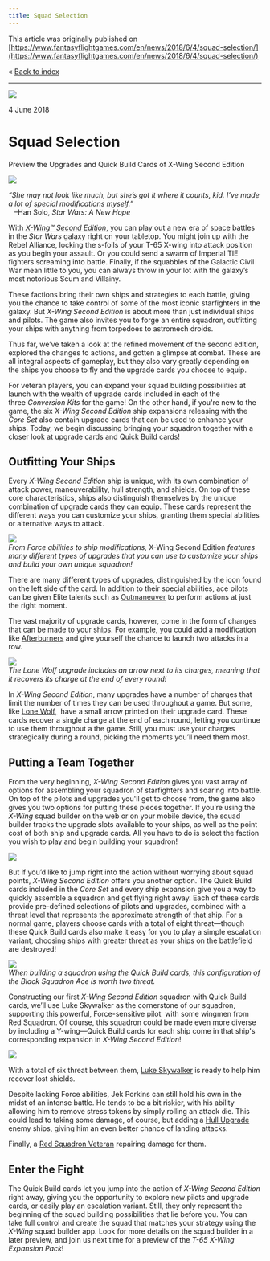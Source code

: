 ```yaml
---
title: Squad Selection
---
```


This article was originally published on [https://www.fantasyflightgames.com/en/news/2018/6/4/squad-selection/](https://www.fantasyflightgames.com/en/news/2018/6/4/squad-selection/)

&laquo; [Back to index](../index.md)

---

![](swz01_preview7.jpg)

4 June 2018

Squad Selection
===============

Preview the Upgrades and Quick Build Cards of X-Wing Second Edition

![](swz01_box_left.png)

_“She may not look like much, but she’s got it where it counts, kid. I’ve made a lot of special modifications myself.”_  
   –Han Solo, _Star Wars: A New Hope_

With _[X-Wing™ Second Edition](https://www.fantasyflightgames.com/en/products/x-wing-second-edition/)_, you can play out a new era of space battles in the _Star Wars_ galaxy right on your tabletop. You might join up with the Rebel Alliance, locking the s-foils of your T-65 X-wing into attack position as you begin your assault. Or you could send a swarm of Imperial TIE fighters screaming into battle. Finally, if the squabbles of the Galactic Civil War mean little to you, you can always throw in your lot with the galaxy’s most notorious Scum and Villainy.

These factions bring their own ships and strategies to each battle, giving you the chance to take control of some of the most iconic starfighters in the galaxy. But _X-Wing Second Edition_ is about more than just individual ships and pilots. The game also invites you to forge an entire squadron, outfitting your ships with anything from torpedoes to astromech droids.

Thus far, we’ve taken a look at the refined movement of the second edition, explored the changes to actions, and gotten a glimpse at combat. These are all integral aspects of gameplay, but they also vary greatly depending on the ships you choose to fly and the upgrade cards you choose to equip.

For veteran players, you can expand your squad building possibilities at launch with the wealth of upgrade cards included in each of the three _Conversion Kits_ for the game! On the other hand, if you're new to the game, the six _X-Wing Second Edition_ ship expansions releasing with the _Core Set_ also contain upgrade cards that can be used to enhance your ships. Today, we begin discussing bringing your squadron together with a closer look at upgrade cards and Quick Build cards! 

Outfitting Your Ships
---------------------

Every _X-Wing Second Edition_ ship is unique, with its own combination of attack power, maneuverability, hull strength, and shields. On top of these core characteristics, ships also distinguish themselves by the unique combination of upgrade cards they can equip. These cards represent the different ways you can customize your ships, granting them special abilities or alternative ways to attack.

![](swz01_a7_daigram1.jpg)  
_From Force abilities to ship modifications,_ X-Wing Second Edition _features many different types of upgrades that you can use to customize your ships and build your own unique squadron!_

There are many different types of upgrades, distinguished by the icon found on the left side of the card. In addition to their special abilities, ace pilots can be given Elite talents such as [Outmaneuver](swz01_a7_outmaneuver.png) to perform actions at just the right moment.

The vast majority of upgrade cards, however, come in the form of changes that can be made to your ships. For example, you could add a modification like [Afterburners](swz01_a7_afterbuners.png) and give yourself the chance to launch two attacks in a row.

![](swz01_a7_lone-wolf_call-out.png)  
_The Lone Wolf upgrade includes an arrow next to its charges, meaning that it recovers its charge at the end of every round!_

In _X-Wing Second Edition_, many upgrades have a number of charges that limit the number of times they can be used throughout a game. But some, like [Lone Wolf,](swz01_a7_lone-wolf.png)  have a small arrow printed on their upgrade card. These cards recover a single charge at the end of each round, letting you continue to use them throughout a the game. Still, you must use your charges strategically during a round, picking the moments you’ll need them most.

Putting a Team Together
-----------------------

From the very beginning, _X-Wing Second Edition_ gives you vast array of options for assembling your squadron of starfighters and soaring into battle. On top of the pilots and upgrades you'll get to choose from, the game also gives you two options for putting these pieces together. If you’re using the _X-Wing_ squad builder on the web or on your mobile device, the squad builder tracks the upgrade slots available to your ships, as well as the point cost of both ship and upgrade cards. All you have to do is select the faction you wish to play and begin building your squadron!

![](swz01_app_screenshots.png)

But if you’d like to jump right into the action without worrying about squad points, _X-Wing Second Edition_ offers you another option. The Quick Build cards included in the _Core Set_ and every ship expansion give you a way to quickly assemble a squadron and get flying right away. Each of these cards provide pre-defined selections of pilots and upgrades, combined with a threat level that represents the approximate strength of that ship. For a normal game, players choose cards with a total of eight threat—though these Quick Build cards also make it easy for you to play a simple escalation variant, choosing ships with greater threat as your ships on the battlefield are destroyed!

![](swz01_a7_quick-build_call-out.png)  
_When building a squadron using the Quick Build cards, this configuration of the Black Squadron Ace is worth two threat._

Constructing our first _X-Wing Second Edition_ squadron with Quick Build cards, we’ll use Luke Skywalker as the cornerstone of our squadron, supporting this powerful, Force-sensitive pilot  with some wingmen from Red Squadron. Of course, this squadron could be made even more diverse by including a Y-wing—Quick Build cards for each ship come in that ship's corresponding expansion in _X-Wing Second Edition_!

![](swz01_a7_squad-build_diagram.png)

With a total of six threat between them, [Luke Skywalker](swz01_a7_pilot-card_luke.png) is ready to help him recover lost shields.

Despite lacking Force abilities, Jek Porkins can still hold his own in the midst of an intense battle. He tends to be a bit riskier, with his ability allowing him to remove stress tokens by simply rolling an attack die. This could lead to taking some damage, of course, but adding a [Hull Upgrade](swz01_a7_hull-upgrade.png) enemy ships, giving him an even better chance of landing attacks.

Finally, a [Red Squadron Veteran](swz01_a7_pilot-card_red-vet.png) repairing damage for them.

Enter the Fight
---------------

The Quick Build cards let you jump into the action of _X-Wing Second Edition_ right away, giving you the opportunity to explore new pilots and upgrade cards, or easily play an escalation variant. Still, they only represent the beginning of the squad building possibilities that lie before you. You can take full control and create the squad that matches your strategy using the _X-Wing_ squad builder app. Look for more details on the squad builder in a later preview, and join us next time for a preview of the _T-65 X-Wing Expansion Pack_!

[](http://community.fantasyflightgames.com/index.php?/forum/222-x-wing/)